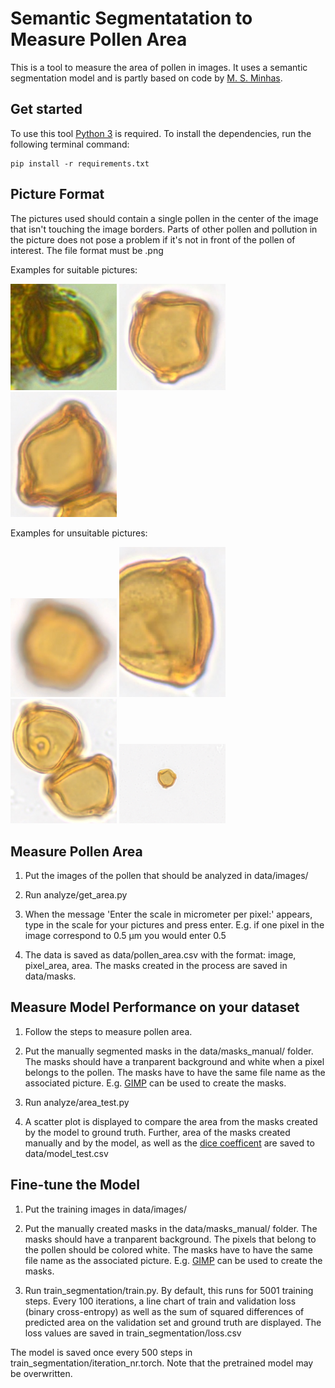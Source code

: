 # Semantic Segmentatation to Measure Pollen Area
This is a tool to measure the area of pollen in images. It uses a semantic segmentation model and is partly 
based on code by [M. S. Minhas](https://github.com/msminhas93/DeepLabv3FineTuning).


## Get started

To use this tool [Python 3](https://www.python.org/downloads/) is required. To install the dependencies, run the following terminal command:

```
pip install -r requirements.txt
```


## Picture Format

The pictures used should contain a single pollen in the center of the image that isn't touching the image borders. Parts of other pollen and pollution in the picture does not 
pose a problem if it's not in front of the pollen of interest.  The file format must be .png


Examples for suitable pictures:

<p float="left">
	<img src="sample_imgs/ok1.png" alt="image" width="170"/>
	<img src="sample_imgs/ok2.png" alt="image" width="170"/>
	<img src="sample_imgs/ok3.png" alt="image" width="170"/>
</p>


Examples for unsuitable pictures:

<p float="left">
	<img src="sample_imgs/bad1.png" alt="image" width="170"/>
	<img src="sample_imgs/bad2.png" alt="image" width="170"/>
	<img src="sample_imgs/bad3.png" alt="image" width="170"/>
	<img src="sample_imgs/bad4.PNG" alt="image" width="170"/>
</p>


## Measure Pollen Area

1. Put the images of the pollen that should be analyzed in data/images/

2. Run analyze/get_area.py

3. When the message 'Enter the scale in micrometer per pixel:' appears, type in the scale for your pictures and press enter. E.g. if one pixel in the image correspond to 0.5 μm you would enter 0.5

4. The data is saved as data/pollen_area.csv with the format: image, pixel_area, area. The masks created in the process are saved in data/masks. 


## Measure Model Performance on your dataset

1. Follow the steps to measure pollen area.

2. Put the manually segmented masks in the data/masks_manual/ folder. The masks should have a tranparent background and white when a pixel belongs to the pollen. 
The masks have to have the same file name as the associated picture. E.g. [GIMP](https://www.gimp.org/) can be used to create the masks.

3. Run analyze/area_test.py

4. A scatter plot is displayed to compare the area from the masks created by the model to ground truth. Further, 
area of the masks created manually and by the model, as well as 
the [dice coefficent](https://towardsdatascience.com/metrics-to-evaluate-your-semantic-segmentation-model-6bcb99639aa2) are saved to data/model_test.csv


## Fine-tune the Model

1. Put the training images in data/images/

2. Put the manually created masks in the data/masks_manual/ folder. The masks should have a tranparent background. The pixels that
belong to the pollen should be colored white. The masks have to have the same file name as the associated picture. E.g. [GIMP](https://www.gimp.org/) can be used to create the masks.

3. Run train_segmentation/train.py. By default, this runs for 5001 training steps. Every 100 iterations, a line chart of train and validation loss (binary cross-entropy) as well as 
the sum of squared differences of predicted area on the validation set and ground truth are displayed. The loss values are saved in train_segmentation/loss.csv

The model is saved once every 500 steps in train_segmentation/iteration_nr.torch. 
Note that the pretrained model may be overwritten.






